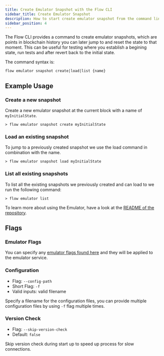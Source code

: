 ```yaml
---
title: Create Emulator Snapshot with the Flow CLI
sidebar_title: Create Emulator Snapshot
description: How to start create emulator snapshot from the command line
sidebar_position: 4
---
```


The Flow CLI provides a command to create emulator snapshots, which are points in blockchain 
history you can later jump to and reset the state to that moment. This can be useful for testing where you 
establish a begining state, run tests and after revert back to the initial state.

The command syntax is:
```shell
flow emulator snapshot create|load|list {name}
```

## Example Usage

### Create a new snapshot
Create a new emulator snapshot at the current block with a name of `myInitialState`. 
```shell
> flow emulator snapshot create myInitialState
```

### Load an existing snapshot
To jump to a previously created snapshot we use the load command in combination with the name.
```shell
> flow emulator snapshot load myInitialState
```

### List all existing snapshots
To list all the existing snapshots we previously created and can load to we run the following command:
```shell
> flow emulator list
```


To learn more about using the Emulator, have a look at the [README of the repository](https://github.com/onflow/flow-emulator).

## Flags

### Emulator Flags
You can specify any [emulator flags found here](https://github.com/onflow/flow-emulator#configuration) and they will be applied to the emulator service.

### Configuration

- Flag: `--config-path`
- Short Flag: `-f`
- Valid inputs: valid filename

Specify a filename for the configuration files, you can provide multiple configuration
files by using `-f` flag multiple times.

### Version Check

- Flag: `--skip-version-check`
- Default: `false`

Skip version check during start up to speed up process for slow connections.
